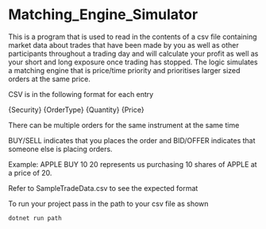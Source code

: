 # Matching_Engine_Simulator

This is a program that is used to read in the contents of a csv file containing market data about trades that have been made by you as well as other participants throughout a trading day and will calculate your profit as well as your short and long exposure once trading has stopped. The logic simulates a matching engine that is price/time priority and prioritises larger sized orders at the same price.

CSV is in the following format for each entry

{Security} {OrderType} {Quantity} {Price}

There can be multiple orders for the same instrument at the same time 

BUY/SELL indicates that you places the order and BID/OFFER indicates that someone else is placing orders. 

Example: APPLE BUY 10 20 represents us purchasing 10 shares of APPLE at a price of 20.

Refer to SampleTradeData.csv to see the expected format

To run your project pass in the path to your csv file as shown 

`dotnet run path`


